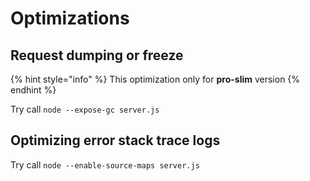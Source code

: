 # Optimizations

## Request dumping or freeze

{% hint style="info" %}
This optimization only for **pro-slim** version
{% endhint %}

Try call `node --expose-gc server.js`

## Optimizing error stack trace logs

Try call `node --enable-source-maps server.js`

